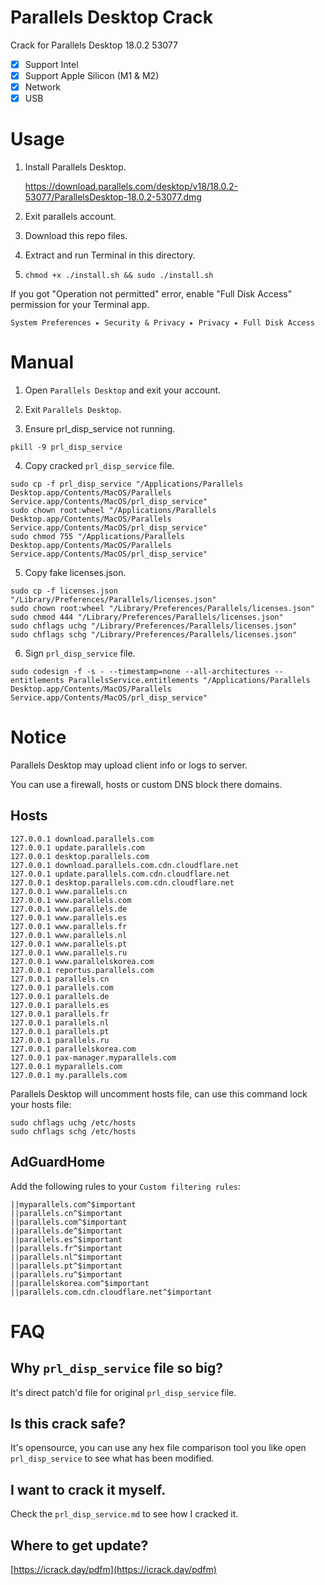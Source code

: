 # Parallels Desktop Crack

Crack for Parallels Desktop 18.0.2 53077

- [x] Support Intel
- [x] Support Apple Silicon (M1 & M2)
- [x] Network
- [x] USB

# Usage

1. Install Parallels Desktop.

    https://download.parallels.com/desktop/v18/18.0.2-53077/ParallelsDesktop-18.0.2-53077.dmg

2. Exit parallels account.

3. Download this repo files.

4. Extract and run Terminal in this directory.

5. `chmod +x ./install.sh && sudo ./install.sh`

If you got "Operation not permitted" error, enable "Full Disk Access" permission for your Terminal app.

`System Preferences ▸ Security & Privacy ▸ Privacy ▸ Full Disk Access`


# Manual

1. Open `Parallels Desktop` and exit your account.

2. Exit `Parallels Desktop`.

3. Ensure prl_disp_service not running.

```
pkill -9 prl_disp_service
```

4. Copy cracked `prl_disp_service` file.

```
sudo cp -f prl_disp_service "/Applications/Parallels Desktop.app/Contents/MacOS/Parallels Service.app/Contents/MacOS/prl_disp_service"
sudo chown root:wheel "/Applications/Parallels Desktop.app/Contents/MacOS/Parallels Service.app/Contents/MacOS/prl_disp_service"
sudo chmod 755 "/Applications/Parallels Desktop.app/Contents/MacOS/Parallels Service.app/Contents/MacOS/prl_disp_service"
```

5. Copy fake licenses.json.

```
sudo cp -f licenses.json "/Library/Preferences/Parallels/licenses.json"
sudo chown root:wheel "/Library/Preferences/Parallels/licenses.json"
sudo chmod 444 "/Library/Preferences/Parallels/licenses.json"
sudo chflags uchg "/Library/Preferences/Parallels/licenses.json"
sudo chflags schg "/Library/Preferences/Parallels/licenses.json"
```

6. Sign `prl_disp_service` file.

```
sudo codesign -f -s - --timestamp=none --all-architectures --entitlements ParallelsService.entitlements "/Applications/Parallels Desktop.app/Contents/MacOS/Parallels Service.app/Contents/MacOS/prl_disp_service"
```


# Notice

Parallels Desktop may upload client info or logs to server.

You can use a firewall, hosts or custom DNS block there domains.

## Hosts

```
127.0.0.1 download.parallels.com
127.0.0.1 update.parallels.com
127.0.0.1 desktop.parallels.com
127.0.0.1 download.parallels.com.cdn.cloudflare.net
127.0.0.1 update.parallels.com.cdn.cloudflare.net
127.0.0.1 desktop.parallels.com.cdn.cloudflare.net
127.0.0.1 www.parallels.cn
127.0.0.1 www.parallels.com
127.0.0.1 www.parallels.de
127.0.0.1 www.parallels.es
127.0.0.1 www.parallels.fr
127.0.0.1 www.parallels.nl
127.0.0.1 www.parallels.pt
127.0.0.1 www.parallels.ru
127.0.0.1 www.parallelskorea.com
127.0.0.1 reportus.parallels.com
127.0.0.1 parallels.cn
127.0.0.1 parallels.com
127.0.0.1 parallels.de
127.0.0.1 parallels.es
127.0.0.1 parallels.fr
127.0.0.1 parallels.nl
127.0.0.1 parallels.pt
127.0.0.1 parallels.ru
127.0.0.1 parallelskorea.com
127.0.0.1 pax-manager.myparallels.com
127.0.0.1 myparallels.com
127.0.0.1 my.parallels.com
```

Parallels Desktop will uncomment hosts file, can use this command lock your hosts file:

```
sudo chflags uchg /etc/hosts
sudo chflags schg /etc/hosts
```

## AdGuardHome

Add the following rules to your `Custom filtering rules`:

```
||myparallels.com^$important
||parallels.cn^$important
||parallels.com^$important
||parallels.de^$important
||parallels.es^$important
||parallels.fr^$important
||parallels.nl^$important
||parallels.pt^$important
||parallels.ru^$important
||parallelskorea.com^$important
||parallels.com.cdn.cloudflare.net^$important
```


# FAQ

## Why `prl_disp_service` file so big?

It's direct patch'd file for original `prl_disp_service` file.

## Is this crack safe?

It's opensource, you can use any hex file comparison tool you like open `prl_disp_service` to see what has been modified.

## I want to crack it myself.

Check the `prl_disp_service.md` to see how I cracked it.

## Where to get update?

[https://icrack.day/pdfm](https://icrack.day/pdfm)
